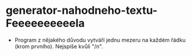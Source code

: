 # generator-nahodneho-textu-Feeeeeeeeeela
* Program z nějakého důvodu vytváří jednu mezeru na každém řádku (krom prvního). Nejspíše kvůli "/n".
